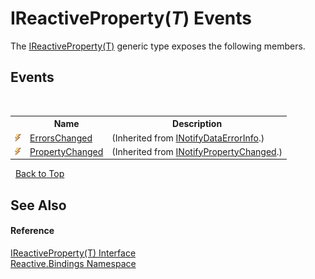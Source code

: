 # IReactiveProperty(*T*) Events
 

The <a href="a82e5c15-094b-879a-d128-acd79a173d2f">IReactiveProperty(T)</a> generic type exposes the following members.


## Events
&nbsp;<table><tr><th></th><th>Name</th><th>Description</th></tr><tr><td>![Public event](media/pubevent.gif "Public event")</td><td><a href="http://msdn2.microsoft.com/en-us/library/ee652778" target="_blank">ErrorsChanged</a></td><td> (Inherited from <a href="http://msdn2.microsoft.com/en-us/library/ee652637" target="_blank">INotifyDataErrorInfo</a>.)</td></tr><tr><td>![Public event](media/pubevent.gif "Public event")</td><td><a href="http://msdn2.microsoft.com/en-us/library/ms133023" target="_blank">PropertyChanged</a></td><td> (Inherited from <a href="http://msdn2.microsoft.com/en-us/library/ms133020" target="_blank">INotifyPropertyChanged</a>.)</td></tr></table>&nbsp;
<a href="#ireactiveproperty(*t*)-events">Back to Top</a>

## See Also


#### Reference
<a href="a82e5c15-094b-879a-d128-acd79a173d2f">IReactiveProperty(T) Interface</a><br /><a href="c3971206-685a-088e-bb60-d89f59135b99">Reactive.Bindings Namespace</a><br />